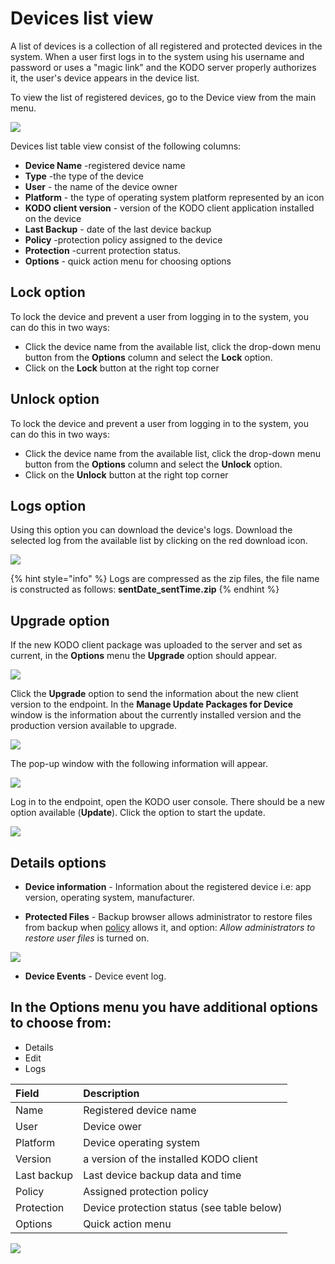 # Devices list view

A list of devices is a collection of all registered and protected devices in the system. When a user first logs in to the system using his username and password or uses a "magic link" and the KODO server properly authorizes it, the user's device appears in the device list.

To view the list of registered devices, go to the Device view from the main menu.

![](../../../.gitbook/assets/image%20%2847%29.png)

Devices list table view consist of the following columns:

* **Device Name** -registered device name
* **Type** -the type of the device
* **User** - the name of the device owner
* **Platform** - the type of operating system platform represented by an icon
* **KODO client version** - version of the KODO client application installed on the device
* **Last Backup** - date of the last device backup
* **Policy**  -protection policy assigned to the device
* **Protection** -current protection status.
* **Options** - quick action menu for choosing options 

## Lock option

To lock the device and prevent a user from logging in to the system,  you can do this in two ways:

* Click the device name from the available list, click the drop-down menu button from the **Options** column and select the **Lock** option.
* Click on the **Lock** button at the right top corner

## Unlock option

To lock the device and prevent a user from logging in to the system,  you can do this in two ways:

* Click the device name from the available list, click the drop-down menu button from the **Options** column and select the **Unlock** option.
* Click on the **Unlock**  button at the right top corner

## Logs option

Using this option you can download the device's logs.  Download the selected log from the available list by clicking on the red download icon.

![](../../../.gitbook/assets/image%20%28138%29.png)

{% hint style="info" %}
Logs are compressed as the zip files, the file name is constructed as follows: **sentDate\_sentTime.zip**
{% endhint %}

## Upgrade option

If the new KODO client package was uploaded to the server and set as current, in the **Options** menu the **Upgrade** option should appear. 

![](../../../.gitbook/assets/image%20%28133%29.png)

Click the **Upgrade** option to send the information about the new client version to the endpoint. In the **Manage Update Packages for Device** window is the information about the currently installed version and the production version available to upgrade. 

![](../../../.gitbook/assets/image%20%28147%29.png)

The pop-up window with the following information will appear.  

![](../../../.gitbook/assets/image%20%28145%29.png)

Log in to the endpoint, open the KODO user console. There should be a new option available \(**Update**\). Click the option to start the update.

![](../../../.gitbook/assets/image%20%28149%29.png)



## Details options



* **Device information** - Information about the registered device i.e: app version, operating system, manufacturer.

* **Protected Files** - Backup browser allows administrator to restore files from backup when [policy](../policies/general-settings.md) allows it, and option: _Allow administrators to restore user files_ is turned on.

![](../../../.gitbook/assets/backupedfiles.png)

* **Device Events** - Device event log.

## In the Options menu you have additional options to choose from:

* Details
* Edit
* Logs

| **Field** | **Description** |
| :--- | :--- |
| Name | Registered device name |
| User | Device ower |
| Platform | Device operating system |
| Version | a version of the installed KODO client |
| Last backup | Last device backup data and time |
| Policy | Assigned protection policy |
| Protection | Device protection status \(see table below\) |
| Options | Quick action menu |

![](../../../.gitbook/assets/image%20%2860%29.png)

##  <a id="device-statuses"></a>

